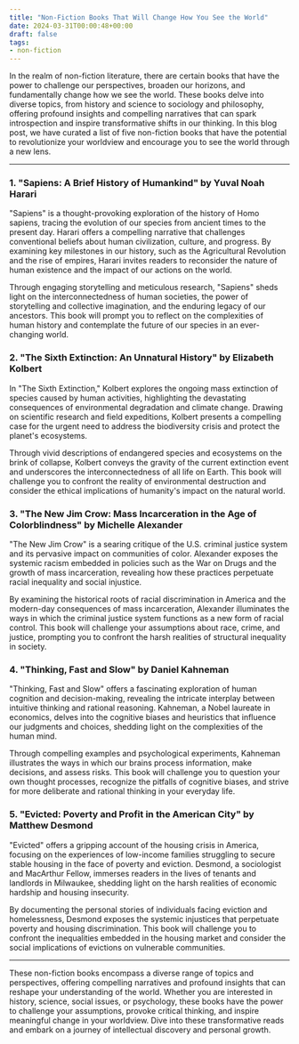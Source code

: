 ```yaml
---
title: "Non-Fiction Books That Will Change How You See the World"
date: 2024-03-31T00:00:48+00:00
draft: false
tags: 
- non-fiction
---
```


In the realm of non-fiction literature, there are certain books that have the power to challenge our perspectives, broaden our horizons, and fundamentally change how we see the world. These books delve into diverse topics, from history and science to sociology and philosophy, offering profound insights and compelling narratives that can spark introspection and inspire transformative shifts in our thinking. In this blog post, we have curated a list of five non-fiction books that have the potential to revolutionize your worldview and encourage you to see the world through a new lens.

---

### 1. "Sapiens: A Brief History of Humankind" by Yuval Noah Harari

"Sapiens" is a thought-provoking exploration of the history of Homo sapiens, tracing the evolution of our species from ancient times to the present day. Harari offers a compelling narrative that challenges conventional beliefs about human civilization, culture, and progress. By examining key milestones in our history, such as the Agricultural Revolution and the rise of empires, Harari invites readers to reconsider the nature of human existence and the impact of our actions on the world.

Through engaging storytelling and meticulous research, "Sapiens" sheds light on the interconnectedness of human societies, the power of storytelling and collective imagination, and the enduring legacy of our ancestors. This book will prompt you to reflect on the complexities of human history and contemplate the future of our species in an ever-changing world.

### 2. "The Sixth Extinction: An Unnatural History" by Elizabeth Kolbert

In "The Sixth Extinction," Kolbert explores the ongoing mass extinction of species caused by human activities, highlighting the devastating consequences of environmental degradation and climate change. Drawing on scientific research and field expeditions, Kolbert presents a compelling case for the urgent need to address the biodiversity crisis and protect the planet's ecosystems.

Through vivid descriptions of endangered species and ecosystems on the brink of collapse, Kolbert conveys the gravity of the current extinction event and underscores the interconnectedness of all life on Earth. This book will challenge you to confront the reality of environmental destruction and consider the ethical implications of humanity's impact on the natural world.

### 3. "The New Jim Crow: Mass Incarceration in the Age of Colorblindness" by Michelle Alexander

"The New Jim Crow" is a searing critique of the U.S. criminal justice system and its pervasive impact on communities of color. Alexander exposes the systemic racism embedded in policies such as the War on Drugs and the growth of mass incarceration, revealing how these practices perpetuate racial inequality and social injustice.

By examining the historical roots of racial discrimination in America and the modern-day consequences of mass incarceration, Alexander illuminates the ways in which the criminal justice system functions as a new form of racial control. This book will challenge your assumptions about race, crime, and justice, prompting you to confront the harsh realities of structural inequality in society.

### 4. "Thinking, Fast and Slow" by Daniel Kahneman

"Thinking, Fast and Slow" offers a fascinating exploration of human cognition and decision-making, revealing the intricate interplay between intuitive thinking and rational reasoning. Kahneman, a Nobel laureate in economics, delves into the cognitive biases and heuristics that influence our judgments and choices, shedding light on the complexities of the human mind.

Through compelling examples and psychological experiments, Kahneman illustrates the ways in which our brains process information, make decisions, and assess risks. This book will challenge you to question your own thought processes, recognize the pitfalls of cognitive biases, and strive for more deliberate and rational thinking in your everyday life.

### 5. "Evicted: Poverty and Profit in the American City" by Matthew Desmond

"Evicted" offers a gripping account of the housing crisis in America, focusing on the experiences of low-income families struggling to secure stable housing in the face of poverty and eviction. Desmond, a sociologist and MacArthur Fellow, immerses readers in the lives of tenants and landlords in Milwaukee, shedding light on the harsh realities of economic hardship and housing insecurity.

By documenting the personal stories of individuals facing eviction and homelessness, Desmond exposes the systemic injustices that perpetuate poverty and housing discrimination. This book will challenge you to confront the inequalities embedded in the housing market and consider the social implications of evictions on vulnerable communities.

---

These non-fiction books encompass a diverse range of topics and perspectives, offering compelling narratives and profound insights that can reshape your understanding of the world. Whether you are interested in history, science, social issues, or psychology, these books have the power to challenge your assumptions, provoke critical thinking, and inspire meaningful change in your worldview. Dive into these transformative reads and embark on a journey of intellectual discovery and personal growth.